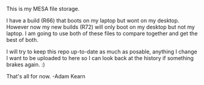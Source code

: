 This is my MESA file storage.

I have a build (R66) that boots on my laptop but wont on my desktop.
However now my new builds (R72) will only boot on my desktop but not my laptop.
I am going to use both of these files to compare together and get the best of both.

I will try to keep this repo up-to-date as much as posable, anything I change I want to be uploaded to here so I can look back at the history if something brakes again.  :)


That's all for now.
-Adam Kearn
